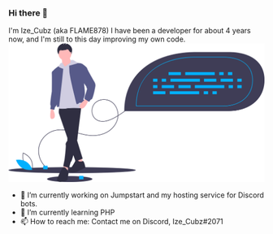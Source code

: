 ### Hi there 👋
I'm Ize_Cubz (aka FLAME878) I have been a developer for about 4 years now, and I'm still to this day improving my own code.
<img src="https://raw.githubusercontent.com/FLAME878/FLAME878/master/undraw_source_code_xx2e.png" alt="Coding banner">

- 🔭 I’m currently working on Jumpstart and my hosting service for Discord bots.
- 🌱 I’m currently learning PHP
- 📫 How to reach me: Contact me on Discord, Ize_Cubz#2071
